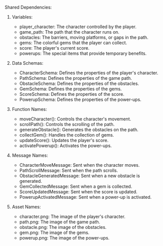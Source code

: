 Shared Dependencies:

1. Variables:
   - player_character: The character controlled by the player.
   - game_path: The path that the character runs on.
   - obstacles: The barriers, moving platforms, or gaps in the path.
   - gems: The colorful gems that the player can collect.
   - score: The player's current score.
   - powerups: The special items that provide temporary benefits.

2. Data Schemas:
   - CharacterSchema: Defines the properties of the player's character.
   - PathSchema: Defines the properties of the game path.
   - ObstacleSchema: Defines the properties of the obstacles.
   - GemSchema: Defines the properties of the gems.
   - ScoreSchema: Defines the properties of the score.
   - PowerupSchema: Defines the properties of the power-ups.

3. Function Names:
   - moveCharacter(): Controls the character's movement.
   - scrollPath(): Controls the scrolling of the path.
   - generateObstacle(): Generates the obstacles on the path.
   - collectGem(): Handles the collection of gems.
   - updateScore(): Updates the player's score.
   - activatePowerup(): Activates the power-ups.

4. Message Names:
   - CharacterMoveMessage: Sent when the character moves.
   - PathScrollMessage: Sent when the path scrolls.
   - ObstacleGeneratedMessage: Sent when a new obstacle is generated.
   - GemCollectedMessage: Sent when a gem is collected.
   - ScoreUpdatedMessage: Sent when the score is updated.
   - PowerupActivatedMessage: Sent when a power-up is activated.

5. Asset Names:
   - character.png: The image of the player's character.
   - path.png: The image of the game path.
   - obstacle.png: The image of the obstacles.
   - gem.png: The image of the gems.
   - powerup.png: The image of the power-ups.